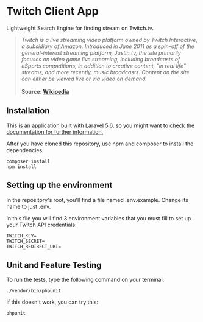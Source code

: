# Twitch Client App

Lightweight Search Engine for finding stream on Twitch.tv.

> *Twitch is a live streaming video platform owned by Twitch Interactive, a subsidiary of Amazon. Introduced in June 2011
as a spin-off of the general-interest streaming platform, Justin.tv, the site primarily focuses on video game live
streaming, including broadcasts of eSports competitions, in addition to creative content, "in real life" streams, and 
more recently, music broadcasts. Content on the site can either be viewed live or via video on demand.<br><br>*
**Source: [Wikipedia](https://en.wikipedia.org/wiki/Twitch.tv)**


## Installation

This is an application built with Laravel 5.6, so you might want to [check the documentation for further information.](https://laravel.com/docs/5.6/installation)

After you have cloned this repository, use npm and composer to install the dependencies.

    composer install
    npm install


## Setting up the environment

In the repository's root, you'll find a file named .env.example. Change its name to just .env.

In this file you will find 3 environment variables that you must fill to set up your Twitch API credentials:

    TWITCH_KEY=
    TWITCH_SECRET=
    TWITCH_REDIRECT_URI=

 

## Unit and Feature Testing

To run the tests, type the following command on your terminal:

    ./vendor/bin/phpunit
    
If this doesn't work, you can try this:

    phpunit
    